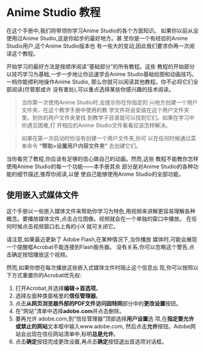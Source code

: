 # Anime Studio 教程

在这个手册中,我们将带领你学习Anime Studio的各个方面知识。 如果你以前从没使用过Anime Studio,这是你起步的最好地方。甚 至你是一个有经验的Anime Studio用户,这个Anime Studio版本也 有一些大的变动,因此我们要求你再一次阅读这个教程。

开始学习的最好方法是按顺序阅读“基础部分”的所有教程。这些 教程的开始部分以技巧学习为基础,一步一步地让你迅速学会Anime Studio基础绘图和动画技巧。一档你能顺利地操作Anime Studio, 那么你就可以阅读其他教程。你不必将它们全部阅读(尽管那或许 没有害处),可以重点选择某些你感兴趣的技术阅读。

> 当你第一次使用Anime Studio时,会提示你在你指定的
￼地方创建一个用户文件夹、在这个教学手册中使用的教 学文件将会安装在这个用户文件夹里。到你的用户文件夹里找 到教学子目录就可以找到它们。如果在学习中你遇见困难,打 开相应的Anime Studio文件看看应该怎样解决。

> 如果在第一次启动时你没有创建一个用户文件夹,你可
以在任何时候通过菜单命令 **“帮助>设置用户内容文件夹”** 去创建它们。

当你看完了教程,你应该有足够的信心做自己的动画。然而,这些 教程不能教你怎样使用Anime Studio的每一个功能——本手册其余 部分是对Anime Studio的各种功能的细节描述,推荐你阅读,以便 使自己能够使用Anime Studio的全部功能。

## 使用嵌入式媒体文件

这个手册以一些嵌入媒体文件来帮助你学习为特色,用视频来讲解更容易理解各种概念。要播放媒体文件,点击占位图像。视频就会在一个单独的窗口中播放。 在任何时候点击视频窗口右上角的小X 就可关闭它。

请注意,如果最近更新了 Adobe Flash,在某种情况下,当你播放 媒体时,可能会展现一个提醒框Acrobat不能连接到Flash服务器。 没有关系,你可以忽略这个警告,点击确定按钮播放这个视频。

然而,如果你想在每次播放这些嵌入式媒体文件时阻止这个信息出 现,你可以按照以下方式重置你的Acrobat优先权:

1. 打开Acrobat,并选择**编辑->首选项**。
2. 选择左面种类窗格里的**信任管理器**。
3. 点击**从网页浏览器外部的PDF文件访问因特网**部分中的**更改设置**按钮。
4. 在“网站”清单中选择**adobe.com**并点击删除。
5. 要再允许 adobe.com,到“信任管理器”顶部选择**用户设置**选 项,在**指定要允许或禁止的网站**文本框中输入www.adobe.com, 然后点击**允许**按钮。Adobe网站会出现在信任网站清单中,标明**总是允许**。
6. 点击**确定**按钮完成更改设置,再点击**确定**按钮退出首选项对话框。


